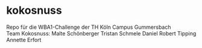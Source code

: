 # kokosnuss
Repo für die WBA1-Challenge der TH Köln Campus Gummersbach
<br>
Team Kokosnuss:
Malte Schönberger
Tristan Schmele
Daniel Robert Tipping
Annette Erfort
